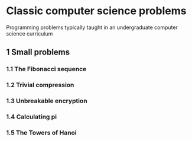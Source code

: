 # Classic computer science problems
Programming problems typically taught in an undergraduate computer science curriculum

## 1 Small problems

### 1.1 The Fibonacci sequence

### 1.2 Trivial compression

### 1.3 Unbreakable encryption

### 1.4 Calculating pi

### 1.5 The Towers of Hanoi
